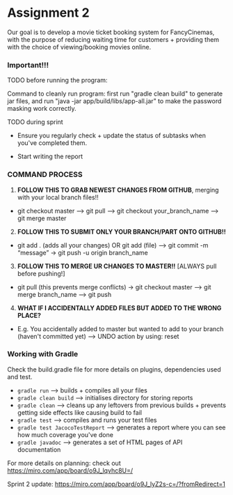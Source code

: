 # Assignment 2

Our goal is to develop a movie ticket booking system for FancyCinemas, with the purpose of reducing waiting time for customers + providing them with the choice of viewing/booking movies online.

### Important!!!

TODO before running the program:

Command to cleanly run program: first run "gradle clean build" to generate jar files, and run "java -jar app/build/libs/app-all.jar" to make the password masking work correctly.

TODO during sprint

- Ensure you regularly check + update the status of subtasks when you've completed them.

- Start writing the report


### COMMAND PROCESS

1. **FOLLOW THIS TO GRAB NEWEST CHANGES FROM GITHUB**, merging with your local branch files!!

* git checkout master --> git pull —> git checkout your_branch_name --> git merge master
 
2. **FOLLOW THIS TO SUBMIT ONLY YOUR BRANCH/PART ONTO GITHUB!!**

* git add . (adds all your changes) OR git add (file) --> git commit -m “message” → git push -u origin branch_name

3. **FOLLOW THIS TO MERGE UR CHANGES TO MASTER!!** [ALWAYS pull before pushing!]

* git pull (this prevents merge conflicts) -> git checkout master --> git merge branch_name --> git push

4. **WHAT IF I ACCIDENTALLY ADDED FILES BUT ADDED TO THE WRONG PLACE?**

* E.g. You accidentally added to master but wanted to add to your branch (haven't committed yet) --> UNDO action by using: reset <file>
 
### Working with Gradle

Check the build.gradle file for more details on plugins, dependencies used and test.
- `gradle run` --> builds + compiles all your files
- `gradle clean build`  --> initialises directory for storing reports
- `gradle clean` --> cleans up any leftovers from previous builds + prevents getting side effects like causing build to fail
- `gradle test`  --> compiles and runs your test files
- `gradle test JacocoTestReport` --> generates a report where you can see how much coverage you've done
- `gradle javadoc` --> generates a set of HTML pages of API documentation

For more details on planning: check out https://miro.com/app/board/o9J_lqvhc8U=/

Sprint 2 update: https://miro.com/app/board/o9J_lyZ2s-c=/?fromRedirect=1
